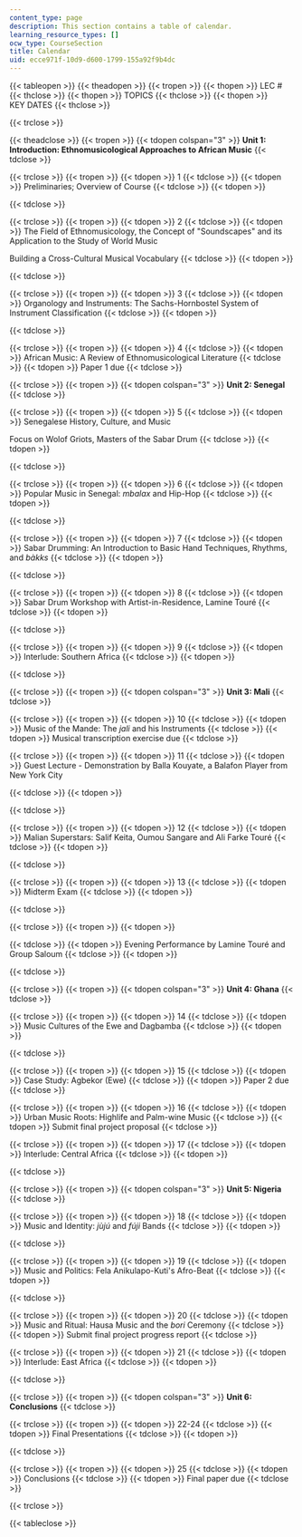 ```yaml
---
content_type: page
description: This section contains a table of calendar.
learning_resource_types: []
ocw_type: CourseSection
title: Calendar
uid: ecce971f-10d9-d600-1799-155a92f9b4dc
---
```


{{< tableopen >}}
{{< theadopen >}}
{{< tropen >}}
{{< thopen >}}
LEC #
{{< thclose >}}
{{< thopen >}}
TOPICS
{{< thclose >}}
{{< thopen >}}
KEY DATES
{{< thclose >}}

{{< trclose >}}

{{< theadclose >}}
{{< tropen >}}
{{< tdopen colspan="3" >}}
**Unit 1: Introduction: Ethnomusicological Approaches to African Music**
{{< tdclose >}}

{{< trclose >}}
{{< tropen >}}
{{< tdopen >}}
1
{{< tdclose >}}
{{< tdopen >}}
Preliminaries; Overview of Course
{{< tdclose >}}
{{< tdopen >}}

{{< tdclose >}}

{{< trclose >}}
{{< tropen >}}
{{< tdopen >}}
2
{{< tdclose >}}
{{< tdopen >}}
The Field of Ethnomusicology, the Concept of "Soundscapes" and its Application to the Study of World Music  
  
Building a Cross-Cultural Musical Vocabulary
{{< tdclose >}}
{{< tdopen >}}

{{< tdclose >}}

{{< trclose >}}
{{< tropen >}}
{{< tdopen >}}
3
{{< tdclose >}}
{{< tdopen >}}
Organology and Instruments: The Sachs-Hornbostel System of Instrument Classification
{{< tdclose >}}
{{< tdopen >}}

{{< tdclose >}}

{{< trclose >}}
{{< tropen >}}
{{< tdopen >}}
4
{{< tdclose >}}
{{< tdopen >}}
African Music: A Review of Ethnomusicological Literature
{{< tdclose >}}
{{< tdopen >}}
Paper 1 due
{{< tdclose >}}

{{< trclose >}}
{{< tropen >}}
{{< tdopen colspan="3" >}}
**Unit 2: Senegal**
{{< tdclose >}}

{{< trclose >}}
{{< tropen >}}
{{< tdopen >}}
5
{{< tdclose >}}
{{< tdopen >}}
Senegalese History, Culture, and Music  
  
Focus on Wolof Griots, Masters of the Sabar Drum
{{< tdclose >}}
{{< tdopen >}}

{{< tdclose >}}

{{< trclose >}}
{{< tropen >}}
{{< tdopen >}}
6
{{< tdclose >}}
{{< tdopen >}}
Popular Music in Senegal: _mbalax_ and Hip-Hop
{{< tdclose >}}
{{< tdopen >}}

{{< tdclose >}}

{{< trclose >}}
{{< tropen >}}
{{< tdopen >}}
7
{{< tdclose >}}
{{< tdopen >}}
Sabar Drumming: An Introduction to Basic Hand Techniques, Rhythms, and _bàkks_
{{< tdclose >}}
{{< tdopen >}}

{{< tdclose >}}

{{< trclose >}}
{{< tropen >}}
{{< tdopen >}}
8
{{< tdclose >}}
{{< tdopen >}}
Sabar Drum Workshop with Artist-in-Residence, Lamine Touré
{{< tdclose >}}
{{< tdopen >}}

{{< tdclose >}}

{{< trclose >}}
{{< tropen >}}
{{< tdopen >}}
9
{{< tdclose >}}
{{< tdopen >}}
Interlude: Southern Africa
{{< tdclose >}}
{{< tdopen >}}

{{< tdclose >}}

{{< trclose >}}
{{< tropen >}}
{{< tdopen colspan="3" >}}
**Unit 3: Mali**
{{< tdclose >}}

{{< trclose >}}
{{< tropen >}}
{{< tdopen >}}
10
{{< tdclose >}}
{{< tdopen >}}
Music of the Mande: The _jali_ and his Instruments
{{< tdclose >}}
{{< tdopen >}}
Musical transcription exercise due
{{< tdclose >}}

{{< trclose >}}
{{< tropen >}}
{{< tdopen >}}
11
{{< tdclose >}}
{{< tdopen >}}
Guest Lecture - Demonstration by Balla Kouyate, a Balafon Player from New York City  

{{< tdclose >}}
{{< tdopen >}}

{{< tdclose >}}

{{< trclose >}}
{{< tropen >}}
{{< tdopen >}}
12
{{< tdclose >}}
{{< tdopen >}}
Malian Superstars: Salif Keita, Oumou Sangare and Ali Farke Touré
{{< tdclose >}}
{{< tdopen >}}

{{< tdclose >}}

{{< trclose >}}
{{< tropen >}}
{{< tdopen >}}
13
{{< tdclose >}}
{{< tdopen >}}
Midterm Exam
{{< tdclose >}}
{{< tdopen >}}

{{< tdclose >}}

{{< trclose >}}
{{< tropen >}}
{{< tdopen >}}

{{< tdclose >}}
{{< tdopen >}}
Evening Performance by Lamine Touré and Group Saloum
{{< tdclose >}}
{{< tdopen >}}

{{< tdclose >}}

{{< trclose >}}
{{< tropen >}}
{{< tdopen colspan="3" >}}
**Unit 4: Ghana**
{{< tdclose >}}

{{< trclose >}}
{{< tropen >}}
{{< tdopen >}}
14
{{< tdclose >}}
{{< tdopen >}}
Music Cultures of the Ewe and Dagbamba
{{< tdclose >}}
{{< tdopen >}}

{{< tdclose >}}

{{< trclose >}}
{{< tropen >}}
{{< tdopen >}}
15
{{< tdclose >}}
{{< tdopen >}}
Case Study: Agbekor (Ewe)
{{< tdclose >}}
{{< tdopen >}}
Paper 2 due
{{< tdclose >}}

{{< trclose >}}
{{< tropen >}}
{{< tdopen >}}
16
{{< tdclose >}}
{{< tdopen >}}
Urban Music Roots: Highlife and Palm-wine Music
{{< tdclose >}}
{{< tdopen >}}
Submit final project proposal
{{< tdclose >}}

{{< trclose >}}
{{< tropen >}}
{{< tdopen >}}
17
{{< tdclose >}}
{{< tdopen >}}
Interlude: Central Africa
{{< tdclose >}}
{{< tdopen >}}

{{< tdclose >}}

{{< trclose >}}
{{< tropen >}}
{{< tdopen colspan="3" >}}
**Unit 5: Nigeria**
{{< tdclose >}}

{{< trclose >}}
{{< tropen >}}
{{< tdopen >}}
18
{{< tdclose >}}
{{< tdopen >}}
Music and Identity: _jùjú_ and _fúji_ Bands
{{< tdclose >}}
{{< tdopen >}}

{{< tdclose >}}

{{< trclose >}}
{{< tropen >}}
{{< tdopen >}}
19
{{< tdclose >}}
{{< tdopen >}}
Music and Politics: Fela Anikulapo-Kuti's Afro-Beat
{{< tdclose >}}
{{< tdopen >}}

{{< tdclose >}}

{{< trclose >}}
{{< tropen >}}
{{< tdopen >}}
20
{{< tdclose >}}
{{< tdopen >}}
Music and Ritual: Hausa Music and the _bori_ Ceremony
{{< tdclose >}}
{{< tdopen >}}
Submit final project progress report
{{< tdclose >}}

{{< trclose >}}
{{< tropen >}}
{{< tdopen >}}
21
{{< tdclose >}}
{{< tdopen >}}
Interlude: East Africa
{{< tdclose >}}
{{< tdopen >}}

{{< tdclose >}}

{{< trclose >}}
{{< tropen >}}
{{< tdopen colspan="3" >}}
**Unit 6: Conclusions**
{{< tdclose >}}

{{< trclose >}}
{{< tropen >}}
{{< tdopen >}}
22-24
{{< tdclose >}}
{{< tdopen >}}
Final Presentations
{{< tdclose >}}
{{< tdopen >}}

{{< tdclose >}}

{{< trclose >}}
{{< tropen >}}
{{< tdopen >}}
25
{{< tdclose >}}
{{< tdopen >}}
Conclusions
{{< tdclose >}}
{{< tdopen >}}
Final paper due
{{< tdclose >}}

{{< trclose >}}

{{< tableclose >}}